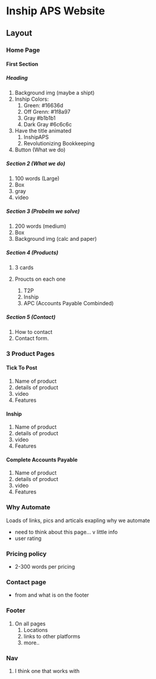 # Inship APS Website

## Layout

### Home Page

#### First Section

##### Heading

1. Background img (maybe a shipt)
2. Inship Colors:
   1. Green: #16636d
   2. Off Grenn: #1f8a97
   3. Gray #b1b1b1
   4. Dark Gray #6c6c6c
3. Have the title animated
   1. InshipAPS
   2. Revolutionizing Bookkeeping
4. Button (What we do)

##### Section 2 (What we do)

1. 100 words (Large)
2. Box
3. gray
4. video

##### Section 3 (Probelm we solve)

1. 200 words (medium)
2. Box
3. Background img (calc and paper)

##### Section 4 (Products)

1. 3 cards
2. Proucts on each one

   1. T2P
   2. Inship
   3. APC (Accounts Payable Combinded)

##### Section 5 (Contact)

1. How to contact
2. Contact form.

### 3 Product Pages

#### Tick To Post

1. Name of product
2. details of product
3. video
4. Features

#### Inship

1. Name of product
2. details of product
3. video
4. Features

#### Complete Accounts Payable

1. Name of product
2. details of product
3. video
4. Features

### Why Automate

Loads of links, pics and articals exapling why we automate

- need to think about this page... v little info
- user rating

### Pricing policy

- 2-300 words per pricing

### Contact page

- from and what is on the footer

### Footer

1. On all pages
   1. Locations
   2. links to other platforms
   3. more..

### Nav 

1. I think one that works with
